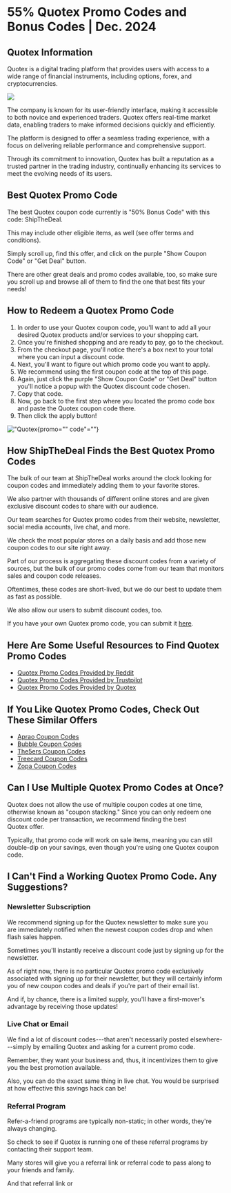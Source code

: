 # 55% Quotex Promo Codes and Bonus Codes \| Dec. 2024

## Quotex Information

Quotex is a digital trading platform that provides users with access to
a wide range of financial instruments, including options, forex, and
cryptocurrencies.

[![](https://static.quotex.io/files/4_en/300_250.jpg)](https://traff.sbs/brokerqxlid)

The company is known for its user-friendly interface, making it
accessible to both novice and experienced traders. Quotex offers
real-time market data, enabling traders to make informed decisions
quickly and efficiently.

The platform is designed to offer a seamless trading experience, with a
focus on delivering reliable performance and comprehensive support.

Through its commitment to innovation, Quotex has built a reputation as a
trusted partner in the trading industry, continually enhancing its
services to meet the evolving needs of its users.

## Best Quotex Promo Code

The best Quotex coupon code currently is "50% Bonus Code" with
this code: ShipTheDeal.

This may include other eligible items, as well (see offer terms and
conditions).

Simply scroll up, find this offer, and click on the purple "Show Coupon
Code" or "Get Deal" button.

There are other great deals and promo codes available, too, so make sure
you scroll up and browse all of them to find the one that best fits your
needs!

## How to Redeem a Quotex Promo Code

1.  In order to use your Quotex coupon code, you\'ll want to add all
    your desired Quotex products and/or services to your shopping cart.
2.  Once you\'re finished shopping and are ready to pay, go to the
    checkout.
3.  From the checkout page, you\'ll notice there\'s a box next to your
    total where you can input a discount code.
4.  Next, you'll want to figure out which promo code you want to apply.
5.  We recommend using the first coupon code at the top of this page.
6.  Again, just click the purple "Show Coupon Code" or "Get Deal" button
    you'll notice a popup with the Quotex discount code chosen.
7.  Copy that code.
8.  Now, go back to the first step where you located the promo code box
    and paste the Quotex coupon code there.
9.  Then click the apply button!

!["Quotex](\%22https://shipthedeal.com//assets/uploads/stores_content/quotex%20promo%20code.png\%22){promo=""
code"=""}

## How ShipTheDeal Finds the Best Quotex Promo Codes

The bulk of our team at ShipTheDeal works around the clock looking for
coupon codes and immediately adding them to your favorite stores.

We also partner with thousands of different online stores and are given
exclusive discount codes to share with our audience.

Our team searches for Quotex promo codes from their website, newsletter,
social media accounts, live chat, and more.

We check the most popular stores on a daily basis and add those new
coupon codes to our site right away.

Part of our process is aggregating these discount codes from a variety
of sources, but the bulk of our promo codes come from our team that
monitors sales and coupon code releases.

Oftentimes, these codes are short-lived, but we do our best to update
them as fast as possible.

We also allow our users to submit discount codes, too.

If you have your own Quotex promo code, you can submit it
[here](\%22https://shipthedeal.com/add-a-store\%22).

## Here Are Some Useful Resources to Find Quotex Promo Codes

-   [Quotex Promo Codes Provided by
    Reddit](\%22https://www.reddit.com/search/?q=quotex+promo+code&type=link&cId=1e2056ed-4cf9-48ba-b4bd-dae9f948f59c&iId=0bfa96ac-e244-40e2-ac02-b6cb3cddcc34\%22)
-   [Quotex Promo Codes Provided by
    Trustpilot](\%22https://www.trustpilot.com/review/qxbroker.com\%22)
-   [Quotex Promo Codes Provided by
    Quotex](\%22https://qxbroker.com/\%22)

## If You Like Quotex Promo Codes, Check Out These Similar Offers

-   [Aprao Coupon
    Codes](\%22https://shipthedeal.com/store/aprao-coupon\%22)
-   [Bubble Coupon
    Codes](\%22https://shipthedeal.com/store/bubble-coupon\%22)
-   [The5ers Coupon
    Codes](\%22https://shipthedeal.com/store/the5ers-coupon\%22)
-   [Treecard Coupon
    Codes](\%22https://shipthedeal.com/store/treecard-coupon\%22)
-   [Zopa Coupon
    Codes](\%22https://shipthedeal.com/store/zopa-coupon\%22)

## Can I Use Multiple Quotex Promo Codes at Once?

Quotex does not allow the use of multiple coupon codes at one time,
otherwise known as "coupon stacking." Since you can only redeem
one discount code per transaction, we recommend finding the best
Quotex offer.

Typically, that promo code will work on sale items, meaning you can
still double-dip on your savings, even though you\'re using one Quotex
coupon code.

## I Can\'t Find a Working Quotex Promo Code. Any Suggestions?

### Newsletter Subscription

We recommend signing up for the Quotex newsletter to make sure you
are immediately notified when the newest coupon codes drop and when
flash sales happen.

Sometimes you'll instantly receive a discount code just by signing up
for the newsletter.

As of right now, there is no particular Quotex promo code exclusively
associated with signing up for their newsletter, but they will certainly
inform you of new coupon codes and deals if you\'re part of their email
list.

And if, by chance, there is a limited supply, you\'ll have a
first-mover\'s advantage by receiving those updates!

### Live Chat or Email

We find a lot of discount codes---that aren\'t necessarily posted
elsewhere---simply by emailing Quotex and asking for a current promo
code.

Remember, they want your business and, thus, it incentivizes them to
give you the best promotion available.

Also, you can do the exact same thing in live chat. You would be
surprised at how effective this savings hack can be!

### Referral Program

Refer-a-friend programs are typically non-static; in other words,
they\'re always changing.

So check to see if Quotex is running one of these referral programs by
contacting their support team.

Many stores will give you a referral link or referral code to pass
along to your friends and family.

And that referral link or


